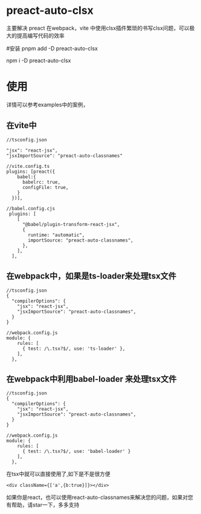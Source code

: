 # preact-auto-clsx

主要解决 preact 在webpack，vite 中使用clsx插件繁琐的书写clsx问题，可以极大的提高编写代码的效率

#安装
pnpm add -D preact-auto-clsx

npm i -D preact-auto-clsx

# 使用

详情可以参考examples中的案例，

## 在vite中
```
//tsconfig.json

"jsx": "react-jsx",
"jsxImportSource": "preact-auto-classnames"

//vite.config.ts
plugins: [preact({
    babel:{
      babelrc: true,
      configFile: true,
    }
  })],

//babel.config.cjs
 plugins: [
    [
      "@babel/plugin-transform-react-jsx",
      {
        runtime: "automatic",
        importSource: "preact-auto-classnames",
      },
    ],
  ],

```


## 在webpack中，如果是ts-loader来处理tsx文件

```
//tsconfig.json
{
  "compilerOptions": {
    "jsx": "react-jsx",
    "jsxImportSource": "preact-auto-classnames",
  }
}

//webpack.config.js
module: {
    rules: [
      { test: /\.tsx?$/, use: 'ts-loader' },
    ],
  },
```

## 在webpack中利用babel-loader 来处理tsx文件

```
//tsconfig.json
{
  "compilerOptions": {
    "jsx": "react-jsx",
    "jsxImportSource": "preact-auto-classnames",
  }
}

//webpack.config.js
module: {
    rules: [
      { test: /\.tsx?$/, use: 'babel-loader' }
    ],
  },

```
在tsx中就可以直接使用了,如下是不是很方便

```
<div className={['a',{b:true}]}></div>

```

如果你是react，也可以使用react-auto-classnames来解决您的问题，如果对您有帮助，请star一下，多多支持
